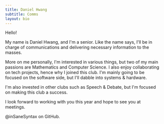 ```yaml
---
title: Daniel Hwang
subtitle: Comms
layout: bio
---
```


Hello!

My name is Daniel Hwang, and I'm a senior.
Like the name says, I'll be in charge of communications and delivering necessary information to the masses.

More on me personally, I'm interested in various things, but two of my main passions are Mathematics and Computer Science.
I also enjoy collaborating on tech projects, hence why I joined this club.
I'm mainly going to be focused on the software side, but I'll dabble into systems & hardware.

I'm also invested in other clubs such as Speech & Debate, but I'm focused on making this club a success.


I look forward to working with you this year and hope to see you at meetings.

@inSaneSyntax on GitHub.
